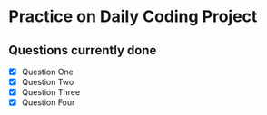 # Practice on Daily Coding Project

## Questions currently done
- [x] Question One
- [x] Question Two
- [x] Question Three
- [x] Question Four
